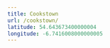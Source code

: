 ```yaml
---
title: Cookstown
url: /cookstown/
latitude: 54.643673400000004
longitude: -6.7416008000000005
---
```

